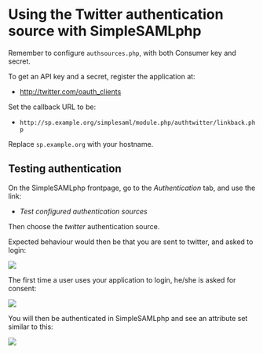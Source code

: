 Using the Twitter authentication source with SimpleSAMLphp
==========================================================

Remember to configure `authsources.php`, with both Consumer key and secret.

To get an API key and a secret, register the application at:

 * <http://twitter.com/oauth_clients>

Set the callback URL to be:

 * `http://sp.example.org/simplesaml/module.php/authtwitter/linkback.php`

Replace `sp.example.org` with your hostname.

## Testing authentication

On the SimpleSAMLphp frontpage, go to the *Authentication* tab, and use the link:

  * *Test configured authentication sources*

Then choose the *twitter* authentication source.

Expected behaviour would then be that you are sent to twitter, and asked to login:

![](http://clippings.erlang.no/ZZ2EE26BF6.jpg)

The first time a user uses your application to login, he/she is asked for consent:

![](http://clippings.erlang.no/ZZ6B18B5D9.jpg)

You will then be authenticated in SimpleSAMLphp and see an attribute set similar to this:

![](http://clippings.erlang.no/ZZ74A6835E.jpg)

